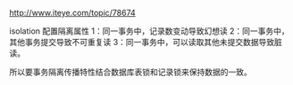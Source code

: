 http://www.iteye.com/topic/78674

isolation 配置隔离属性 
1：同一事务中，记录数变动导致幻想读
2：同一事务中，其他事务提交导致不可重复读
3：同一事务中，可以读取其他未提交数据导致脏读。

所以要事务隔离传播特性结合数据库表锁和记录锁来保持数据的一致。